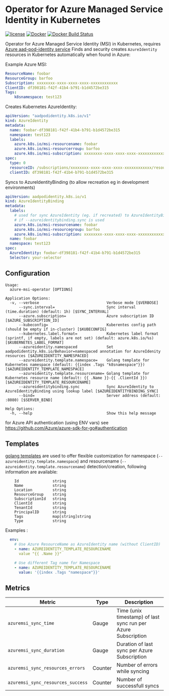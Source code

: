 Operator for Azure Managed Service Identity in Kubernetes
=========================================================

[![license](https://img.shields.io/github/license/webdevops/azure-msi-operator.svg)](https://github.com/webdevops/azure-msi-operator/blob/master/LICENSE)
[![Docker](https://img.shields.io/docker/cloud/automated/webdevops/azure-msi-operator)](https://hub.docker.com/r/webdevops/azure-msi-operator/)
[![Docker Build Status](https://img.shields.io/docker/cloud/build/webdevops/azure-msi-operator)](https://hub.docker.com/r/webdevops/azure-msi-operator/)

Operator for Azure Managed Service Identity (MSI) in Kubernetes, requires [Azure aad-pod-identity service](https://github.com/Azure/aad-pod-identity)
Finds and security creates `AzureIdentity` resources in Kubernetes automatically when found in Azure:

Example Azure MSI:
```yaml
ResourceName: foobar
ResourceGroup: barfoo
Subscription: xxxxxxxx-xxxx-xxxx-xxxx-xxxxxxxxxxxx
ClientID: df398181-f42f-41b4-b791-b1d4572be315
Tags:
    k8snamespace: test123

```

Creates Kubernetes AzureIdentity:
```yaml
apiVersion: "aadpodidentity.k8s.io/v1"
kind: AzureIdentity
metadata:
  name: foobar-df398181-f42f-41b4-b791-b1d4572be315
  namespace: test123
  labels:
    azure.k8s.io/msi-resourcename: foobar
    azure.k8s.io/msi-resourcerroup: barfoo
    azure.k8s.io/msi-subscription: xxxxxxxx-xxxx-xxxx-xxxx-xxxxxxxxxxxx
spec:
  type: 0
  resourceID: /subscriptions/xxxxxxxx-xxxx-xxxx-xxxx-xxxxxxxxxxxx/resourcegroups/barfoo/providers/Microsoft.ManagedIdentity/userAssignedIdentities/foobar
  clientID: df398181-f42f-41b4-b791-b1d4572be315
```

Syncs to AzureIdentityBinding (to allow recreation eg in development environments)
```yaml
apiVersion: aadpodidentity.k8s.io/v1
kind: AzureIdentityBinding
metadata:
  labels:
    # used for sync AzureIdentity (eg. if recreated) to AzureIdentityBinding
    # if --azureidentitybinding.sync is used
    azure.k8s.io/msi-resourcename: foobar
    azure.k8s.io/msi-resourcegroup: barfoo
    azure.k8s.io/msi-subscription: xxxxxxxx-xxxx-xxxx-xxxx-xxxxxxxxxxxx
  name: foobar
  namespace: test123
spec:
  AzureIdentity: foobar-df398181-f42f-41b4-b791-b1d4572be315
  Selector: your-selector
```

Configuration
-------------

```
Usage:
  azure-msi-operator [OPTIONS]

Application Options:
  -v, --verbose                              Verbose mode [$VERBOSE]
      --sync.interval=                       Sync interval (time.duration) (default: 1h) [$SYNC_INTERVAL]
      --azure.subscription=                  Azure subscription ID [$AZURE_SUBSCRIPTION_ID]
      --kubeconfig=                          Kuberentes config path (should be empty if in-cluster) [$KUBECONFIG]
      --kubernetes.label.format=             Kubernetes label format (sprintf, if empty, labels are not set) (default: azure.k8s.io/%s) [$KUBERNETES_LABEL_FORMAT]
      --azureidentity.namespaced             Set aadpodidentity.k8s.io/Behavior=namespaced annotation for AzureIdenity resources [$AZUREIDENTITY_NAMESPACED]
      --azureidentity.template.namespace=    Golang template for Kubernetes namespace (default: {{index .Tags "k8snamespace"}}) [$AZUREIDENTITY_TEMPLATE_NAMESPACE]
      --azureidentity.template.resourcename= Golang template for Kubernetes resource name (default: {{ .Name }}-{{ .ClientId }}) [$AZUREIDENTITY_TEMPLATE_RESOURCENAME]
      --azureidentitybinding.sync            Sync AzureIdentity to AzureIdentityBinding using lookup label [$AZUREIDENTITYBINDING_SYNC]
      --bind=                                Server address (default: :8080) [$SERVER_BIND]

Help Options:
  -h, --help                                 Show this help message
```

for Azure API authentication (using ENV vars) see https://github.com/Azure/azure-sdk-for-go#authentication


Templates
---------

[golang templates](https://golang.org/pkg/text/template/) are used to offer flexible customization for 
namespace (`--azureidentity.template.namespace`) and resourcename (`--azureidentity.template.resourcename`) 
detection/creation, following information are available:
```
    Id               string
    Name             string
    Location         string
    ResourceGroup    string
    SubscriptionId   string
    ClientId         string
    TenantId         string
    PrincipalID      string
    Tags             map[string]string
    Type             string
```

Examples :
```yaml
  env:
    # Use Azure ResourceName as AzureIdentity name (without ClientID)
    - name: AZUREIDENTITY_TEMPLATE_RESOURCENAME
      value "{{ .Name }}"

    # Use different Tag name for Namespace
    - name: AZUREIDENTITY_TEMPLATE_RESOURCENAME
      value: '{{index .Tags "namespace"}}'
```

Metrics
-------

| Metric                                         | Type         | Description                                                                           |
|------------------------------------------------|--------------|---------------------------------------------------------------------------------------|
| `azuremsi_sync_time`                           | Gauge        | Time (unix timestamp) of last sync run per Azure Subscription                         |
| `azuremsi_sync_duration`                       | Gauge        | Duration of last sync per Azure Subscription                                          |
| `azuremsi_sync_resources_errors`               | Counter      | Number of errors while syncing                                                        |
| `azuremsi_sync_resources_success`              | Counter      | Number of successfull syncs                                                           |
